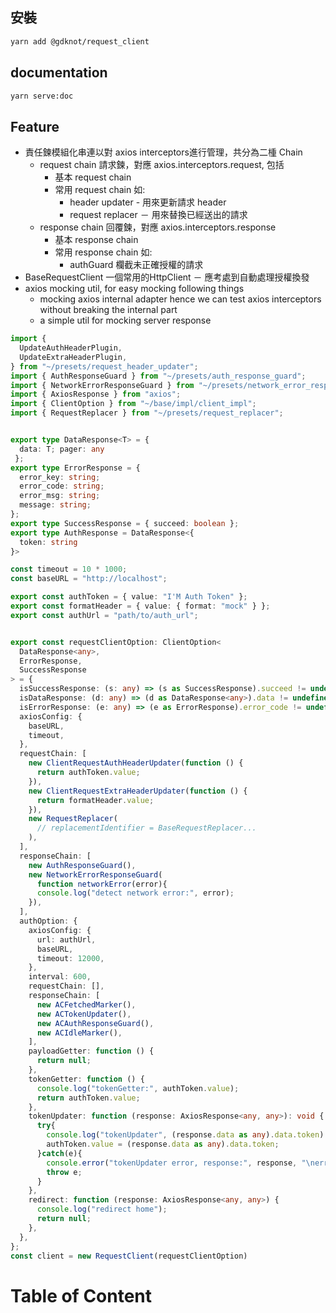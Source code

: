 


<!--#-->

## 安裝
```bash
yarn add @gdknot/request_client
```
## documentation
```bash
yarn serve:doc
```
## Feature
- 責任鍊模組化串連以對 axios interceptors進行管理，共分為二㮔 Chain
  - request chain 請求鍊，對應 axios.interceptors.request, 包括
    - 基本 request chain
    - 常用 request chain 如:
      - header updater - 用來更新請求 header
      - request replacer － 用來替換已經送出的請求
  - response chain 回覆鍊，對應 axios.interceptors.response
    - 基本 response chain
    - 常用 response chain 如:
      - authGuard 欄截未正確授權的請求
- BaseRequestClient 一個常用的HttpClient － 應考處到自動處理授權換發
- axios mocking util, for easy mocking following things
  - mocking axios internal adapter hence we can test axios interceptors without breaking the internal part
  - a simple util for mocking server response
  
```ts
import {
  UpdateAuthHeaderPlugin,
  UpdateExtraHeaderPlugin,
} from "~/presets/request_header_updater";
import { AuthResponseGuard } from "~/presets/auth_response_guard";
import { NetworkErrorResponseGuard } from "~/presets/network_error_response_guard";
import { AxiosResponse } from "axios";
import { ClientOption } from "~/base/impl/client_impl";
import { RequestReplacer } from "~/presets/request_replacer";


export type DataResponse<T> = { 
  data: T; pager: any
 };
export type ErrorResponse = {
  error_key: string;
  error_code: string;
  error_msg: string;
  message: string;
};
export type SuccessResponse = { succeed: boolean };
export type AuthResponse = DataResponse<{
  token: string
}>

const timeout = 10 * 1000;
const baseURL = "http://localhost";

export const authToken = { value: "I'M Auth Token" };
export const formatHeader = { value: { format: "mock" } };
export const authUrl = "path/to/auth_url";


export const requestClientOption: ClientOption<
  DataResponse<any>,
  ErrorResponse,
  SuccessResponse
> = {
  isSuccessResponse: (s: any) => (s as SuccessResponse).succeed != undefined,
  isDataResponse: (d: any) => (d as DataResponse<any>).data != undefined,
  isErrorResponse: (e: any) => (e as ErrorResponse).error_code != undefined,
  axiosConfig: {
    baseURL,
    timeout,
  },
  requestChain: [
    new ClientRequestAuthHeaderUpdater(function () {
      return authToken.value;
    }),
    new ClientRequestExtraHeaderUpdater(function () {
      return formatHeader.value;
    }),
    new RequestReplacer(
      // replacementIdentifier = BaseRequestReplacer...
    ),
  ],
  responseChain: [
    new AuthResponseGuard(),
    new NetworkErrorResponseGuard(
      function networkError(error){
      console.log("detect network error:", error);
    }),
  ],
  authOption: {
    axiosConfig: {
      url: authUrl,
      baseURL,
      timeout: 12000,
    },
    interval: 600,
    requestChain: [],
    responseChain: [
      new ACFetchedMarker(),
      new ACTokenUpdater(),
      new ACAuthResponseGuard(),
      new ACIdleMarker(),
    ],
    payloadGetter: function () {
      return null;
    },
    tokenGetter: function () {
      console.log("tokenGetter:", authToken.value);
      return authToken.value;
    },
    tokenUpdater: function (response: AxiosResponse<any, any>): void {
      try{
        console.log("tokenUpdater", (response.data as any).data.token)
        authToken.value = (response.data as any).data.token;
      }catch(e){
        console.error("tokenUpdater error, response:", response, "\nerror:", e);
        throw e;
      }
    },
    redirect: function (response: AxiosResponse<any, any>) {
      console.log("redirect home");
      return null;
    },
  },
};
const client = new RequestClient(requestClientOption)
```

# Table of Content
<!-- START doctoc -->
<!-- END doctoc -->


[s-baseAuthGard]: ../src/base/impl/base_auth_response_guard_impl.ts
[s-baseClientServiceResponsePlugin]: ../src/base/impl/response_plugins_impl.ts
[s-baseClientServiceRequestPlugin]: ../src/base/impl/request_plugins_impl.ts
[s-baseRequestReplacer]: ../src/base/impl/base_request_replacer_impl.ts
[s-baseRequestGuard]: ../src/base/impl/base_request_guard_impl.ts
[s-requestClient]: ../src/base/impl/client_impl.ts
[s-requestClient.types]: ../src/base/itf/client_itf.ts
[s-eClientStage]: ../src/presets/auth_client_guards.ts

[s-acAuthResponseGuard]: ../src/presets/auth_client_guards.ts
[s-acFetchedMarker]: ../src/presets/auth_client_guards.ts
[s-acIdleMarker]: ../src/presets/auth_client_guards.ts
[s-acTokenUpdater]: ../src/presets/auth_client_guards.ts

[s-authResponseGuard]: ../src/presets/auth_response_guard.ts
[s-networkErrorGuard]: ../src/presets/network_error_response_guard.ts
[s-headerUpdater]: ../src/presets/request_header_updater.ts
[s-requestReplacer]: ../src/presets/request_replacer.ts

[s-test-mocking]: ../__tests__/__mocks__/axios.ts
[s-test-helper]: ../__tests__/helpers/axo.test.helper.ts
[s-test-setup]: ../__tests__/setup/client.test.setup.ts
